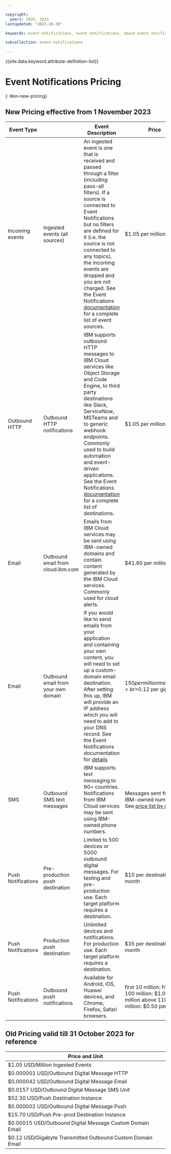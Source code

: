 ```yaml
---

copyright:
  years: 2020, 2023
lastupdated: "2023-10-30"

keywords: event-notifications, event notifications, about event notifications pricing

subcollection: event-notifications

---
```

{{site.data.keyword.attribute-definition-list}}

# Event Notifications Pricing
{: #en-new-pricing}

## New Pricing effective from 1 November 2023

| Event Type    |        | Event Description |Price                                                                                                                                                                                                    |
| ------------------ | ----------------------------------- | ---------------------------------------------------------------------------------------------------------------------------------------------------------------------------------------------------------------------------------------------------------------------------------------------------------------------------------------------------------------------------------------- | -------------------------------------------------------------------------------------------------------------------------------------------------------------------------------------------------------------------- |
| Incoming events    | Ingested events (all sources)       | An ingested event is one that is received and passed through a filter (including pass-all filters). If a source is connected to Event Notifications but no filters are defined for it (i.e. the source is not connected to any topics), the incoming events are dropped and you are not charged.  See the Event Notifications [documentation](/docs/event-notifications?topic=event-notifications-en-source) for a complete list of event sources. | $1.05 per million                                                                                                                                                                                                    |
|            Outbound HTTP        | Outbound HTTP notifications         | IBM supports outbound HTTP messages to IBM Cloud services like Object Storage and Code Engine, to third party destinations like Slack, ServiceNow, MSTeams and to generic webhook endpoints.  Commonly used to build automation and event-driven applications.  See the Event Notifications [documentation](docs/event-notifications?topic=event-notifications-en-destination) for a complete list of destinations.                                        | $1.05 per million                                                                                                                                                                                                    |
|        Email            | Outbound email from cloud.ibm.com   | Emails from IBM Cloud services may be sent using IBM-owned domains and contain content generated by the IBM Cloud services.  Commonly used for cloud alerts.                                                                                                                                                                                                                             | $41.80 per million                                                                                                                                                                                                   |
|          Email          | Outbound email from your own domain |  If you would like to send emails from your application and containing your own content, you will need to set up a custom-domain email destination.  After setting this up, IBM will provide an IP address which you will need to add to your DNS record.  See the Event Notifications documentation for [details](/docs/event-notifications?topic=event-notifications-en-destinations-custom-email)                                                                | $150 per million messages<br>$0.12 per gigabyte                                                                                                                                                                      |
|          SMS          | Outbound SMS text messages          | IBM supports text messaging to 90+ countries. Notifications from IBM Cloud services may be sent using IBM-owned phone numbers.                                                                                                   | Messages sent from IBM-owned numbers:  See [price list by country](/docs/event-notifications?topic=event-notifications-en-destinations-sms#en-destinations-sms-charge)  |
|          Push Notifications          | Pre-production push destination     |  Limited to 500 devices or 5000 outbound digital messages. For testing and pre-production use.  Each target platform requires a destination.                                                                                                                                                                                                                                             | $10 per destination per month                                                                                                                                                                                        |
|            Push Notifications        | Production push destination         |  Unlimited devices and notifications.  For production use.  Each target platform requires a destination.                                                                                                                                                                                                                                                                                | $35 per destination per month                                                                                                                                                                                        |
|           Push Notifications         | Outbound push notifications         | Available for Android, iOS, Huawei devices, and Chrome, Firefox, Safari browsers.                                                                                                                                                                                                                                                                                                         | first 10 million:  free  next 100 million:  $1.00 per million  above 110 million:  $0.50 per million                                                   |




## Old Pricing valid till 31 October 2023 for reference

| Price and Unit                                              |
| ----------------------------------------------------------- |
| $1.05 USD/Million Ingested Events                           |
| $0.000001 USD/Outbound Digital Message HTTP                 |
| $0.000042 USD/Outbound Digital Message Email                |
| $0.0157 USD/Outbound Digital Message SMS Unit               |
| $52.30 USD/Push Destination Instance                        |
| $0.000002 USD/Outbound Digital Message Push                 |
| $15.70 USD/Push Pre-prod Destination Instance               |
| $0.00015 USD/Outbound Digital Message Custom Domain Email   |
| $0.12 USD/Gigabyte Transmitted Outbound Custom Domain Email |